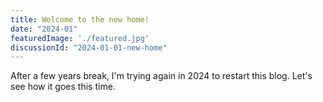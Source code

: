 ```yaml
---
title: Welcome to the new home!
date: "2024-01"
featuredImage: './featured.jpg'
discussionId: "2024-01-01-new-home"   
---
```


After a few years break, I'm trying again in 2024 to restart this blog. Let's see how it goes this time.
